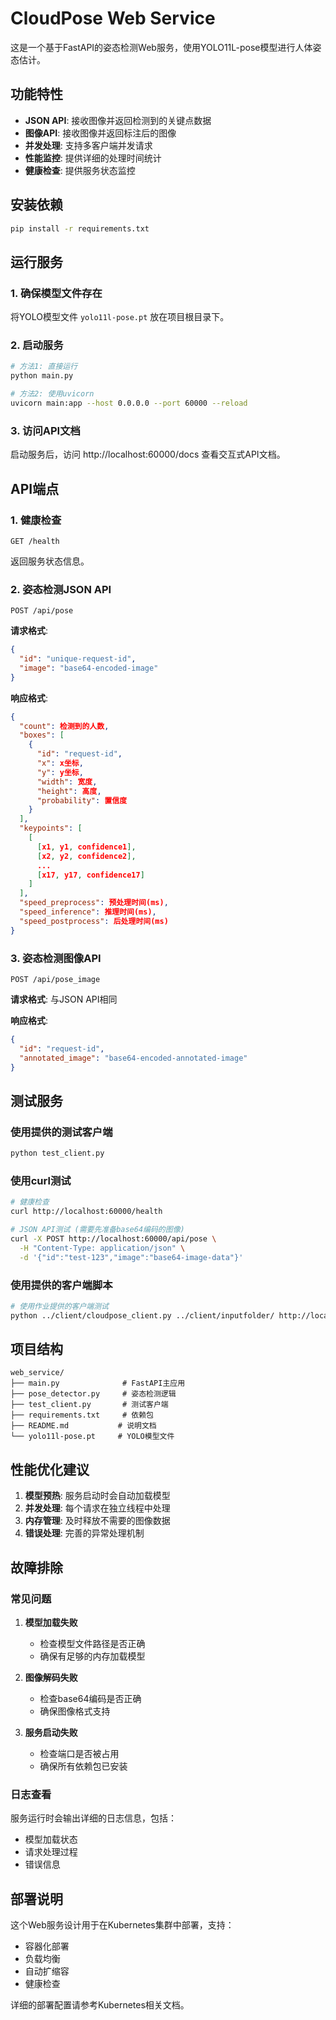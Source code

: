 # CloudPose Web Service

这是一个基于FastAPI的姿态检测Web服务，使用YOLO11L-pose模型进行人体姿态估计。

## 功能特性

- **JSON API**: 接收图像并返回检测到的关键点数据
- **图像API**: 接收图像并返回标注后的图像
- **并发处理**: 支持多客户端并发请求
- **性能监控**: 提供详细的处理时间统计
- **健康检查**: 提供服务状态监控

## 安装依赖

```bash
pip install -r requirements.txt
```

## 运行服务

### 1. 确保模型文件存在
将YOLO模型文件 `yolo11l-pose.pt` 放在项目根目录下。

### 2. 启动服务
```bash
# 方法1: 直接运行
python main.py

# 方法2: 使用uvicorn
uvicorn main:app --host 0.0.0.0 --port 60000 --reload
```

### 3. 访问API文档
启动服务后，访问 http://localhost:60000/docs 查看交互式API文档。

## API端点

### 1. 健康检查
```
GET /health
```
返回服务状态信息。

### 2. 姿态检测JSON API
```
POST /api/pose
```
**请求格式**:
```json
{
  "id": "unique-request-id",
  "image": "base64-encoded-image"
}
```

**响应格式**:
```json
{
  "count": 检测到的人数,
  "boxes": [
    {
      "id": "request-id",
      "x": x坐标,
      "y": y坐标,
      "width": 宽度,
      "height": 高度,
      "probability": 置信度
    }
  ],
  "keypoints": [
    [
      [x1, y1, confidence1],
      [x2, y2, confidence2],
      ...
      [x17, y17, confidence17]
    ]
  ],
  "speed_preprocess": 预处理时间(ms),
  "speed_inference": 推理时间(ms),
  "speed_postprocess": 后处理时间(ms)
}
```

### 3. 姿态检测图像API
```
POST /api/pose_image
```
**请求格式**: 与JSON API相同

**响应格式**:
```json
{
  "id": "request-id",
  "annotated_image": "base64-encoded-annotated-image"
}
```

## 测试服务

### 使用提供的测试客户端
```bash
python test_client.py
```

### 使用curl测试
```bash
# 健康检查
curl http://localhost:60000/health

# JSON API测试 (需要先准备base64编码的图像)
curl -X POST http://localhost:60000/api/pose \
  -H "Content-Type: application/json" \
  -d '{"id":"test-123","image":"base64-image-data"}'
```

### 使用提供的客户端脚本
```bash
# 使用作业提供的客户端测试
python ../client/cloudpose_client.py ../client/inputfolder/ http://localhost:60000/api/pose 4
```

## 项目结构

```
web_service/
├── main.py              # FastAPI主应用
├── pose_detector.py     # 姿态检测逻辑
├── test_client.py       # 测试客户端
├── requirements.txt     # 依赖包
├── README.md           # 说明文档
└── yolo11l-pose.pt     # YOLO模型文件
```

## 性能优化建议

1. **模型预热**: 服务启动时会自动加载模型
2. **并发处理**: 每个请求在独立线程中处理
3. **内存管理**: 及时释放不需要的图像数据
4. **错误处理**: 完善的异常处理机制

## 故障排除

### 常见问题

1. **模型加载失败**
   - 检查模型文件路径是否正确
   - 确保有足够的内存加载模型

2. **图像解码失败**
   - 检查base64编码是否正确
   - 确保图像格式支持

3. **服务启动失败**
   - 检查端口是否被占用
   - 确保所有依赖包已安装

### 日志查看
服务运行时会输出详细的日志信息，包括：
- 模型加载状态
- 请求处理过程
- 错误信息

## 部署说明

这个Web服务设计用于在Kubernetes集群中部署，支持：
- 容器化部署
- 负载均衡
- 自动扩缩容
- 健康检查

详细的部署配置请参考Kubernetes相关文档。 